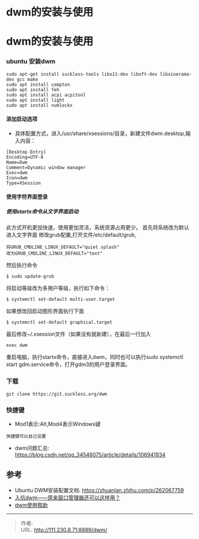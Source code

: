 # dwm的安装与使用


<!--more-->
# dwm的安装与使用

### ubuntu 安装dwm
```
sudo apt-get install suckless-tools libx11-dev libxft-dev libxinerama-dev gcc make
sudo apt install compton
sudo apt install feh
sudo apt install acpi acpitool
sudo apt install light
sudo apt install numlockx
```

#### 添加启动选项
- 具体配置方式，进入/usr/share/xsessions/目录，新建文件dwm.desktop,输入内容：
```
[Desktop Entry]
Encoding=UTF-8
Name=Dwm
Comment=Dynamic window manager
Exec=dwm
Icon=dwm
Type=XSession
```

#### 使用字符界面登录
##### 使用startx命令从文字界面启动
此方式开机更加快速，使用更加灵活，系统资源占用更少。
首先将系统改为默认进入文字界面
修改grub配置,打开文件/etc/default/grub,
```
将GRUB_CMDLINE_LINUX_DEFAULT="quiet splash"
改为GRUB_CMDLINE_LINUX_DEFAULT="text"
```

然后执行命令
```
$ sudo update-grub
```

将启动等级改为多用户等级，执行如下命令：
```
$ systemctl set-default multi-user.target 
```

如果想改回启动图形界面执行下面
```
$ systemctl set-default graphical.target
```

最后修改~/.xsession文件（如果没有就新建），在最后一行加入

```
exec dwm
```

重启电脑，执行startx命令，直接进入dwm，同时也可以执行sudo systemctl start gdm.service命令，打开gdm3的用户登录界面。

### 下载
```
git clone https://git.suckless.org/dwm
```

### 快捷键
- Mod1表示:Alt,Mod4表示Windows键
```
快捷键可以自己设置
```

- dwm问题汇总: https://blog.csdn.net/qq_34548075/article/details/106941934

## 参考
- Ubuntu DWM安装配置文档: https://zhuanlan.zhihu.com/p/262067759
- [入坑dwm——原来窗口管理器还可以这样用？](https://zhuanlan.zhihu.com/p/183861786)
- [dwm使用帮助](https://blog.csdn.net/LSJ944830401/article/details/106010401)


---

> 作者:   
> URL: http://111.230.8.71:8889/dwm/  

